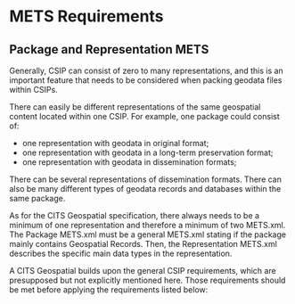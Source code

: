 # METS Requirements

## Package and Representation METS

Generally, CSIP can consist of zero to many representations, and this is an important feature that needs to be considered when packing geodata files within CSIPs.

There can easily be different representations of the same geospatial content located within one CSIP. For example, one package could consist of:

- one representation with geodata in original format;
- one representation with geodata in a long-term preservation format;
- one representation with geodata in dissemination formats;

There can be several representations of dissemination formats. There can also be many different types of geodata records and databases within the same package.

As for the CITS Geospatial specification, there always needs to be a minimum of one representation and therefore a minimum of two METS.xml. The Package METS.xml must be a general METS.xml stating if the package mainly contains Geospatial Records. Then, the Representation METS.xml describes the specific main data types in the representation.

A CITS Geospatial builds upon the general CSIP requirements, which are presupposed but not explicitly mentioned here. Those requirements should be met before applying the requirements listed below:
